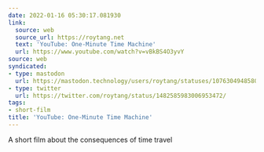 ```yaml
---
date: 2022-01-16 05:30:17.081930
link:
  source: web
  source_url: https://roytang.net
  text: 'YouTube: One-Minute Time Machine'
  url: https://www.youtube.com/watch?v=vBkBS4O3yvY
source: web
syndicated:
- type: mastodon
  url: https://mastodon.technology/users/roytang/statuses/107630494858017469
- type: twitter
  url: https://twitter.com/roytang/status/1482585983006953472/
tags:
- short-film
title: 'YouTube: One-Minute Time Machine'
---
```


A short film about the consequences of time travel